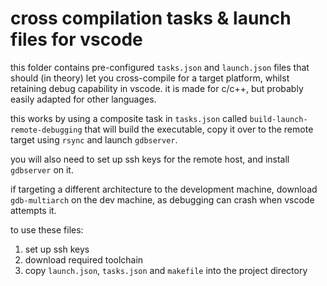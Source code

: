 # cross compilation tasks & launch files for vscode

this folder contains pre-configured ``tasks.json`` and ``launch.json`` files that should (in theory) let you cross-compile for a target platform, whilst retaining debug capability in vscode. it is made for c/c++, but probably easily adapted for other languages.

this works by using a composite task in ``tasks.json`` called ``build-launch-remote-debugging`` that will build the executable, copy it over to the remote target using ``rsync`` and launch ``gdbserver``.

you will also need to set up ssh keys for the remote host, and install ``gdbserver`` on it.

if targeting a different architecture to the development machine, download ``gdb-multiarch`` on the dev machine, as debugging can crash when vscode attempts it.

to use these files:
1. set up ssh keys
2. download required toolchain
3. copy ``launch.json``, ``tasks.json`` and ``makefile`` into the project directory